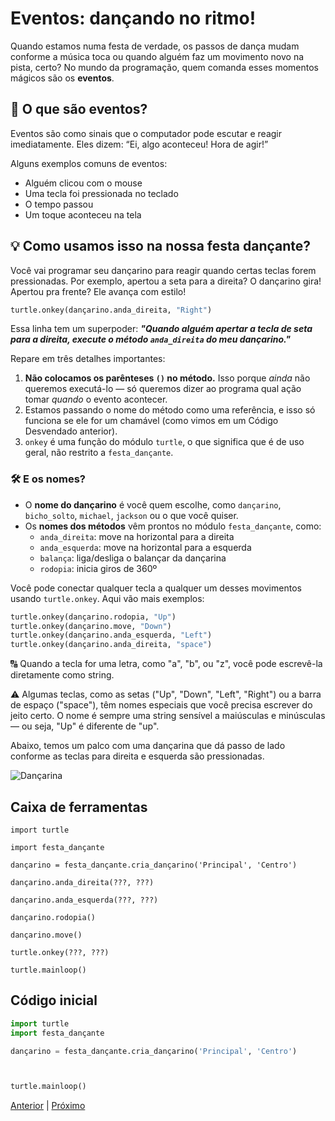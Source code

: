# Eventos: dançando no ritmo!

Quando estamos numa festa de verdade, os passos de dança mudam conforme a música toca ou quando alguém faz um movimento novo na pista, certo? No mundo da programação, quem comanda esses momentos mágicos são os **eventos**.

## 🕺 O que são eventos?

Eventos são como sinais que o computador pode escutar e reagir imediatamente.
Eles dizem:
“Ei, algo aconteceu! Hora de agir!”

Alguns exemplos comuns de eventos:

- Alguém clicou com o mouse
- Uma tecla foi pressionada no teclado
- O tempo passou
- Um toque aconteceu na tela

## 💡 Como usamos isso na nossa festa dançante?

Você vai programar seu dançarino para reagir quando certas teclas forem
pressionadas. Por exemplo, apertou a seta para a direita? O dançarino gira!
Apertou pra frente? Ele avança com estilo!

```python
turtle.onkey(dançarino.anda_direita, "Right")
```

Essa linha tem um superpoder:
***"Quando alguém apertar a tecla de seta para a direita, execute o método
```anda_direita``` do meu dançarino."***

Repare em três detalhes importantes:

1. **Não colocamos os parênteses `()` no método.** Isso porque *ainda* não
queremos executá-lo — só queremos dizer ao programa qual ação tomar *quando* o
evento acontecer.
1. Estamos passando o nome do método como uma referência, e isso só funciona se ele for um chamável (como vimos em um Código Desvendado anterior).
1. `onkey` é uma função do módulo `turtle`, o que significa que é de uso geral,
não restrito a `festa_dançante`.

### 🛠️ E os nomes?

- O **nome do dançarino** é você quem escolhe, como `dançarino`, `bicho_solto`,
`michael`, `jackson` ou o que você quiser.
- Os **nomes dos métodos** vêm prontos no módulo `festa_dançante`, como:
  - `anda_direita`: move na horizontal para a direita
  - `anda_esquerda`: move na horizontal para a esquerda
  - `balança`: liga/desliga o balançar da dançarina
  - `rodopia`: inicia giros de 360º

Você pode conectar qualquer tecla a qualquer um desses movimentos usando `turtle.onkey`.
Aqui vão mais exemplos:

```python
turtle.onkey(dançarino.rodopia, "Up")
turtle.onkey(dançarino.move, "Down")
turtle.onkey(dançarino.anda_esquerda, "Left")
turtle.onkey(dançarino.anda_direita, "space")
```

🔠 Quando a tecla for uma letra, como "a", "b", ou "z", você pode escrevê-la
diretamente como string.

⚠️ Algumas teclas, como as setas ("Up", "Down", "Left", "Right") ou a barra de espaço ("space"), têm nomes especiais que você precisa escrever do jeito certo. O nome é sempre uma string sensível a maiúsculas e minúsculas — ou seja, "Up" é diferente de "up".

Abaixo, temos um palco com uma dançarina que dá passo de lado conforme as
teclas para direita e esquerda são pressionadas.

![Dançarina](03_eventos.gif "Dançarina")

## Caixa de ferramentas

`import turtle`

`import festa_dançante`

`dançarino = festa_dançante.cria_dançarino('Principal', 'Centro')`

`dançarino.anda_direita(???, ???)`

`dançarino.anda_esquerda(???, ???)`

`dançarino.rodopia()`

`dançarino.move()`

`turtle.onkey(???, ???)`

`turtle.mainloop()`

## Código inicial

```python
import turtle
import festa_dançante

dançarino = festa_dançante.cria_dançarino('Principal', 'Centro')



turtle.mainloop()
```

[Anterior](02_cria_dançarino.md) | [Próximo](README.md)
